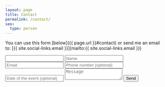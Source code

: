 ```yaml
---
layout: page
title: Contact
permalink: /contact/
seo:
  type: person
---
```


You can use this form [below]({{ page.url }}#contact) or send me an email to: [{{ site.social-links.email }}](mailto:{{ site.social-links.email }})
<br/>
<form id="contact" class="gform contact-form" action="https://script.google.com/macros/s/AKfycbyBhqS3oy0K6qYzFxR7XuKOY8FKglotc-kjtKEYu7fK4W0JpUhR/exec" method="POST">
  <div class="form-elements">
    <input id="itsatrap" type="text" name="itsatrap" value="" />
    <input type="text" name="name" placeholder="Name" maxlength="50" required>
    <input type="email" name="email" placeholder="Email" maxlength="254" required>
    <input type="tel" name="telNo" placeholder="Phone number (optional)" maxlength="20">
    <input type="text" onfocus="(this.type='date')" name="date" placeholder="Date of the event (optional)">
    <textarea name="message" placeholder="Message" maxlength="400" required></textarea>
    <input class="w3-button w3-right w3-border" type="submit" value="Send">
  </div>
  <div class="thankyou_message" style="display:none;">
    <h3>Thank you for contacting me!
      I will get back to you soon!</h3>
  </div>
</form>
<script data-cfasync="false" type="text/javascript" src="{{ '/assets/vendor/form-submission-handler.js' | relative_url }}"></script>
